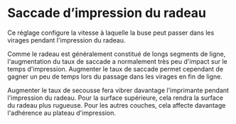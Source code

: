Saccade d’impression du radeau
====
Ce réglage configure la vitesse à laquelle la buse peut passer dans les virages pendant l'impression du radeau.

Comme le radeau est généralement constitué de longs segments de ligne, l'augmentation du taux de saccade a normalement très peu d'impact sur le temps d'impression. Augmenter le taux de saccade permet cependant de gagner un peu de temps lors du passage dans les virages en fin de ligne.

Augmenter le taux de secousse fera vibrer davantage l'imprimante pendant l'impression du radeau. Pour la surface supérieure, cela rendra la surface du radeau plus rugueuse. Pour les autres couches, cela affecte davantage l'adhérence au plateau d'impression.
